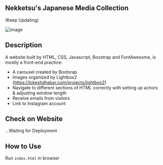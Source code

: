 ## Nekketsu's Japanese Media Collection 

(Keep Updating)

![image](https://user-images.githubusercontent.com/55222951/72035713-a71d7500-3266-11ea-8a8d-990cfff4ce8b.png)

## Description

A website built by HTML, CSS, Javascript, Boostrap and FontAwesome, is mostly a front-end practice:
* A carousel created by Bootsrap
* Images organized by Lightbox2 (https://lokeshdhakar.com/projects/lightbox2)
* Navigate to different sections of HTML correctly with setting up achors & adjusting window length
* Receive emails from visitors
* Link to Instagram account

## Check on Website

...Waiting for Deployment

## How to Use

Run `index.html` in browser
